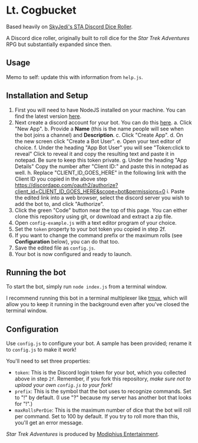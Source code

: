 # Lt. Cogbucket
Based heavily on [SkyJedi's STA Discord Dice Roller](https://github.com/SkyJedi/STA-Discord-Dice-Roller).

A Discord dice roller, originally built to roll dice for the *Star Trek Adventures* RPG but substantially expanded since then.

## Usage

Memo to self: update this with information from `help.js`.

## Installation and Setup

1. First you will need to have NodeJS installed on your machine. You can find the latest version [here](https://nodejs.org/en/).
2. Next create a discord account for your bot. You can do this [here](https://discordapp.com/developers/applications/me).
  a. Click "New App".
  b. Provide a **Name** (this is the name people will see when the bot joins a channel) and **Description**.
  c. Click "Create App".
  d. On the new screen click "Create a Bot User".
  e. Open your text editor of choice.
  f. Under the heading "App Bot User" you will see "Token:click to reveal" Click to reveal it and copy the resulting text and paste it in notepad. Be sure to keep this token private.
  g. Under the heading "App Details" Copy the number after "Client ID:" and paste this in notepad as well.
  h. Replace "CLIENT_ID_GOES_HERE" in the following link with the Client ID you copied in the above step https://discordapp.com/oauth2/authorize?client_id=CLIENT_ID_GOES_HERE&scope=bot&permissions=0
  i. Paste the edited link into a web browser, select the discord server you wish to add the bot to, and click "Authorize".
3. Click the green "Code" button near the top of this page. You can either clone this repository using git, or download and extract a zip file.
4. Open `config-example.js` with a text editor program of your choice.
5. Set the `token` property to your bot token you copied in step 2f.
6. If you want to change the command prefix or the maximum rolls (see **Configuration** below), you can do that too.
7. Save the edited file as `config.js`.
8. Your bot is now configured and ready to launch.

## Running the bot

To start the bot, simply run `node index.js` from a terminal window.

I recommend running this bot in a terminal multiplexer like [tmux](https://linuxize.com/post/getting-started-with-tmux/), which will allow you to keep it running in the background even after you've closed the terminal window.

## Configuration

Use `config.js` to configure your bot. A sample has been provided; rename it to `config.js` to make it work!

You'll need to set three properties:

  * `token`: This is the Discord login token for your bot, which you collected above in step `2f`. Remember, if you fork this repository, *make sure not to upload your own `config.js` to your fork!*
  * `prefix`: This is the symbol that the bot uses to recognize commands. Set to "!" by default. (I use "?" because my server has another bot that looks for "!".)
  * `maxRollsPerDie`: This is the maximum number of dice that the bot will roll per command. Set to 100 by default. If you try to roll more than this, you'll get an error message.


*Star Trek Adventures* is produced by [Modiphius Entertainment](https://www.modiphius.net/collections/star-trek-adventures).